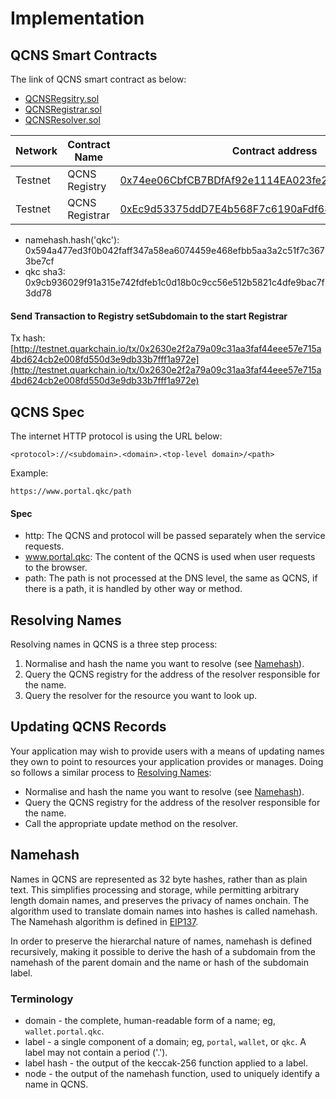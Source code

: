 # Implementation

## QCNS Smart Contracts

The link of QCNS smart contract as below:
- [QCNSRegsitry.sol](../qcns/QCNSRegistry.sol)
- [QCNSRegistrar.sol](../qcns/QCNSRegistrar.sol)
- [QCNSResolver.sol](../qcns/QCNSResolver.sol)

| Network    | Contract Name | Contract address                                   | Transaction hash
|------------|---------------|----------------------------------------------------|---------------------
| Testnet    | QCNS Registry | [0x74ee06CbfCB7BDfAf92e1114EA023fe2D5e420a4fF1a972e](http://testnet.quarkchain.io/address/0x74ee06CbfCB7BDfAf92e1114EA023fe2D5e420a4fF1a972e) | [0xb0a632b89ba6e424ef4a2739441b85e8752cd572c16e4cd4040452979f52f8eeff1a972e](http://testnet.quarkchain.io/tx/0xb0a632b89ba6e424ef4a2739441b85e8752cd572c16e4cd4040452979f52f8eeff1a972e)
| Testnet    | QCNS Registrar | [0xEc9d53375ddD7E4b568F7c6190aFdf685c4e9C6BfF1a972e](http://testnet.quarkchain.io/address/0xEc9d53375ddD7E4b568F7c6190aFdf685c4e9C6BfF1a972e) | [0x7075a4bd2c1ad1aecec2085faa25fdb76ad9d41fd820a1eba31d4b0ef2140ef2ff1a972e](http://testnet.quarkchain.io/tx/0x7075a4bd2c1ad1aecec2085faa25fdb76ad9d41fd820a1eba31d4b0ef2140ef2ff1a972e)

- namehash.hash('qkc'): 0x594a477ed3f0b042faff347a58ea6074459e468efbb5aa3a2c51f7c3673be7cf
- qkc sha3: 0x9cb936029f91a315e742fdfeb1c0d18b0c9cc56e512b5821c4dfe9bac7f3dd78

#### Send Transaction to Registry setSubdomain to the start Registrar
Tx hash: [http://testnet.quarkchain.io/tx/0x2630e2f2a79a09c31aa3faf44eee57e715a4bd624cb2e008fd550d3e9db33b7fff1a972e](http://testnet.quarkchain.io/tx/0x2630e2f2a79a09c31aa3faf44eee57e715a4bd624cb2e008fd550d3e9db33b7fff1a972e)


## QCNS Spec

The internet HTTP protocol is using the URL below:

```
<protocol>://<subdomain>.<domain>.<top-level domain>/<path>
```

Example:
```
https://www.portal.qkc/path
```

#### Spec
- http: The QCNS and protocol will be passed separately when the service requests.
- www.portal.qkc: The content of the QCNS is used when user requests to the browser.
- path: The path is not processed at the DNS level, the same as QCNS, if there is a path, it is handled by other way or method.

## Resolving Names
Resolving names in QCNS is a three step process:
1. Normalise and hash the name you want to resolve (see [Namehash](#namehash)).
2. Query the QCNS registry for the address of the resolver responsible for the name.
3. Query the resolver for the resource you want to look up.

## Updating QCNS Records
Your application may wish to provide users with a means of updating names they own to point to resources your application provides or manages. Doing so follows a similar process to [Resolving Names](#resolving-names):

- Normalise and hash the name you want to resolve (see [Namehash](#namehash)).
- Query the QCNS registry for the address of the resolver responsible for the name.
- Call the appropriate update method on the resolver.

## Namehash
Names in QCNS are represented as 32 byte hashes, rather than as plain text. This simplifies processing and storage, while permitting arbitrary length domain names, and preserves the privacy of names onchain. The algorithm used to translate domain names into hashes is called namehash. The Namehash algorithm is defined in [EIP137](https://github.com/ethereum/EIPs/blob/master/EIPS/eip-137.md).

In order to preserve the hierarchal nature of names, namehash is defined recursively, making it possible to derive the hash of a subdomain from the namehash of the parent domain and the name or hash of the subdomain label.

### Terminology
- domain - the complete, human-readable form of a name; eg, `wallet.portal.qkc`.
- label - a single component of a domain; eg, `portal`, `wallet`, or `qkc`. A label may not contain a period ('.').
- label hash - the output of the keccak-256 function applied to a label.
- node - the output of the namehash function, used to uniquely identify a name in QCNS.
